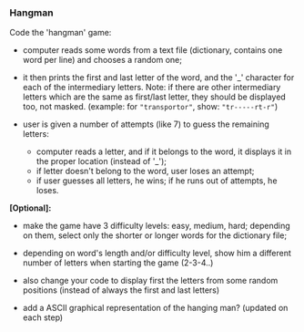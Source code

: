 ### Hangman

Code the 'hangman' game:
 - computer reads some words from a text file (dictionary, contains one word
   per line) and chooses a random one;
   
 - it then prints the first and last letter of the word, and the '_' character
   for each of the intermediary letters. Note: if there are other intermediary
   letters which are the same as first/last letter, they should be displayed
   too, not masked. (example: for `"transportor"`, show: `"tr-----rt-r"`)
   
 - user is given a number of attempts (like 7) to guess the remaining letters: 
   - computer reads a letter, and if it belongs to the word, it displays it
     in the proper location (instead of '_');
   - if letter doesn't belong to the word, user loses an attempt;
   - if user guesses all letters, he wins; if he runs out of attempts, he loses.


**[Optional]:** 
 - make the game have 3 difficulty levels: easy, medium, hard; depending
   on them, select only the shorter or longer words for the dictionary file;
  
 - depending on word's length and/or difficulty level, show him a different
   number of letters when starting the game (2-3-4..)
  
 - also change your code to display first the letters from some random positions
   (instead of always the first and last letters)
 
 - add a ASCII graphical representation of the hanging man? (updated on each step)

